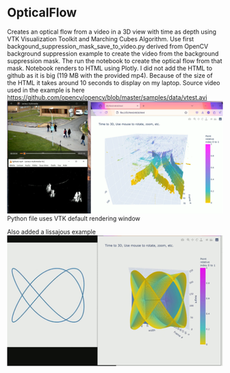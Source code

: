 # OpticalFlow 
Creates an optical flow from a video in a 3D view with time as depth using VTK Visualization Toolkit and Marching Cubes Algorithm.
Use first backgound_suppression_mask_save_to_video.py derived from OpenCV background suppression example to create the video from the background suppression mask.
The run the notebook to create the optical flow from that mask.
Notebook renders to HTML using Plotly. I did not add the HTML to github as it is big (119 MB with the provided mp4).
Because of the size of the HTML it takes around 10 seconds to display on my laptop.
Source video used in the example is here https://github.com/opencv/opencv/blob/master/samples/data/vtest.avi
![Optical flow to 3D rendering with Plotly](./opticalflow.png?raw=true "Plotly rendering of Optical flow")
Python file uses VTK default rendering window 

Also added a lissajous example
![Lissajous video flow to 3D rendering with Plotly](./lissajous2plotly.png?raw=true "Plotly rendering of Lissajous flow")
